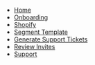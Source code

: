 <!-- docs/_sidebar.md -->

* [Home](/)
* [Onboarding](/onboarding/)
* [Shopify](/shopify/)
* [Segment Template](/segment_template/)
* [Generate Support Tickets](/support_tickets/)
* [Review Invites](/invites/)
* [Support](/Support/)
<!-- * [Onboarding](onboarding "How to use segmantion") -->
